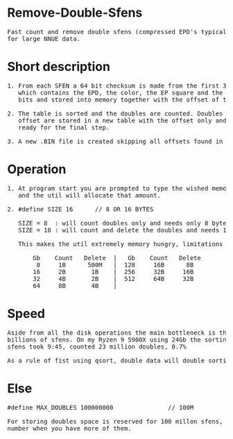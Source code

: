 # Remove-Double-Sfens
<pre>
Fast count and remove double sfens (compressed EPD's typically 40 bytes) 
for large NNUE data.
</pre>

# Short description
<pre>
1. From each SFEN a 64 bit checksum is made from the first 32 bytes 
   which contains the EPD, the color, the EP square and the castle 
   bits and stored into memory together with the offset of the SFEN.

2. The table is sorted and the doubles are counted. Doubles and their
   offset are stored in a new table with the offset only and sorted
   ready for the final step.

3. A new .BIN file is created skipping all offsets found in the table.
</pre>

# Operation
<pre>
1. At program start you are prompted to type the wished memory use in Gb
   and the util will allocate that amount. 

2. #define SIZE 16      // 8 OR 16 BYTES 

   SIZE = 8  : will count doubles only and needs only 8 bytes per SFEN.
   SIZE = 18 : will count and delete the doubles and needs 16 bytes per SFEN.

   This makes the util extremely memory hungry, limitations per Gb :

       Gb    Count   Delete  |   Gb    Count   Delete
        8     1B      500M   |  128     16B      8B
       16     2B       1B    |  256     32B     16B
       32     4B       2B    |  512     64B     32B
       64     8B       4B    |
</pre>

# Speed
<pre>
Aside from all the disk operations the main bottleneck is the sorting of 
billions of sfens. On my Ryzen 9 5900X using 24Gb the sorting of 3 billion
sfens took 9:45, counted 23 million doubles, 0.7%

As a rule of fist using qsort, double data will double sorting time.
</pre>

# Else
<pre>
#define MAX_DOUBLES 100000000               // 100M

For storing doubles space is reserved for 100 millon sfens, increase this 
number when you have more of them.
</pre>
